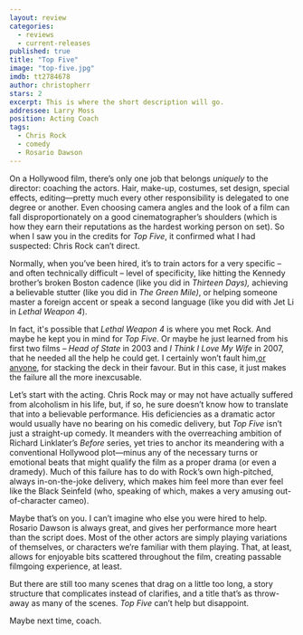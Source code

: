 ```yaml
---
layout: review
categories: 
  - reviews
  - current-releases
published: true
title: "Top Five"
image: "top-five.jpg"
imdb: tt2784678
author: christopherr
stars: 2
excerpt: This is where the short description will go.
addressee: Larry Moss
position: Acting Coach
tags: 
  - Chris Rock
  - comedy
  - Rosario Dawson
---
```

On a Hollywood film, there’s only one job that belongs _uniquely_ to the director: coaching the actors. Hair, make-up, costumes, set design, special effects, editing—pretty much every other responsibility is delegated to one degree or another. Even choosing camera angles and the look of a film can fall disproportionately on a good cinematographer’s shoulders (which is how they earn their reputations as the hardest working person on set). So when I saw you in the credits for _Top Five_, it confirmed what I had suspected: Chris Rock can’t direct.

Normally, when you’ve been hired, it’s to train actors for a very specific – and often technically difficult – level of specificity, like hitting the Kennedy brother’s broken Boston cadence (like you did in _Thirteen Days),_ achieving a believable stutter (like you did in _The Green Mile)_, or helping someone master a foreign accent or speak a second language (like you did with Jet Li in _Lethal Weapon 4_). 

In fact, it's possible that _Lethal Weapon 4_ is where you met Rock. And maybe he kept you in mind for _Top Five_. Or maybe he just learned from his first two films – _Head of State_ in 2003 and _I Think I Love My Wife_ in 2007, that he needed all the help he could get. I certainly won’t fault him,[or anyone](http://www.dearcastandcrew.com/content/2014/12/29/unbroken.html), for stacking the deck in their favour. But in this case, it just makes the failure all the more inexcusable. 

Let’s start with the acting. Chris Rock may or may not have actually suffered from alcoholism in his life, but, if so, he sure doesn’t know how to translate that into a believable performance. His deficiencies as a dramatic actor would usually have no bearing on his comedic delivery, but _Top Five_ isn’t just a straight-up comedy. It meanders with the overreaching ambition of Richard Linklater’s _Before_ series, yet tries to anchor its meandering with a conventional Hollywood plot—minus any of the necessary turns or emotional beats that might qualify the film as a proper drama (or even a dramedy). Much of this failure has to do with Rock’s own high-pitched, always in-on-the-joke delivery, which makes him feel more than ever feel like the Black Seinfeld (who, speaking of which, makes a very amusing out-of-character cameo). 

Maybe that’s on you. I can’t imagine who else you were hired to help. Rosario Dawson is always great, and gives her performance more heart than the script does. Most of the other actors are simply playing variations of themselves, or characters we’re familiar with them playing. That, at least, allows for enjoyable bits scattered throughout the film, creating passable filmgoing experience, at least. 

But there are still too many scenes that drag on a little too long, a story structure that complicates instead of clarifies, and a title that’s as throw-away as many of the scenes. _Top Five_ can’t help but disappoint. 

Maybe next time, coach.